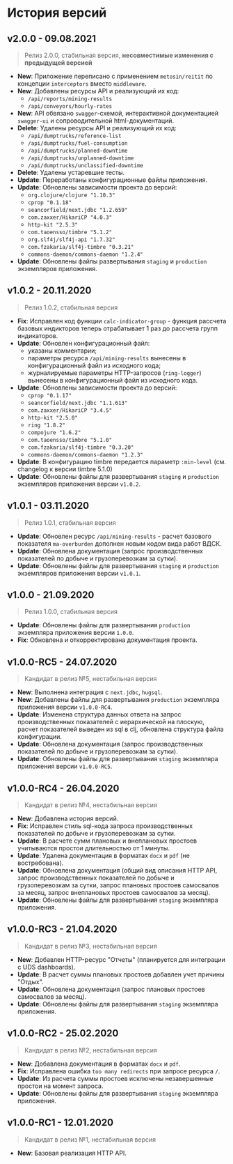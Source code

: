 # История версий

## v2.0.0 - 09.08.2021

> Релиз 2.0.0, стабильная версия, **несовместимые изменения с предыдущей версией**

- **New**: Приложение переписано с применением `metosin/reitit` по концепции 
`interceptors` вместо `middleware`.
- **New**: Добавлены ресурсы API и реализующий их код:
  - `/api/reports/mining-results`
  - `/api/conveyors/hourly-rates`
- **New**: API обвязано `swagger`-схемой, интерактивной документацией 
`swagger-ui` и сопроводительной html-документаций.
- **Delete**: Удалены ресурсы API и реализующий их код:
  - `/api/dumptrucks/reference-list`
  - `/api/dumptrucks/fuel-consumption`
  - `/api/dumptrucks/planned-downtime`
  - `/api/dumptrucks/unplanned-downtime`
  - `/api/dumptrucks/unclassified-downtime`
- **Delete**: Удалены устаревшие тесты.
- **Update**: Переработаны конфигурационные файлы приложения.
- **Update**: Обновлены зависимости проекта до версий:
  - `org.clojure/clojure "1.10.3"`
  - `cprop "0.1.18"`
  - `seancorfield/next.jdbc "1.2.659"`
  - `com.zaxxer/HikariCP "4.0.3"`
  - `http-kit "2.5.3"`
  - `com.taoensso/timbre "5.1.2"`
  - `org.slf4j/slf4j-api "1.7.32"`
  - `com.fzakaria/slf4j-timbre "0.3.21"`
  - `commons-daemon/commons-daemon "1.2.4"`
- **Update**: Обновлены файлы развертывания `staging` и `production` экземпляров 
приложения.

## v1.0.2 - 20.11.2020

> Релиз 1.0.2, стабильная версия

- **Fix**: Исправлен код функции `calc-indicator-group` - функция рассчета
базовых индикторов теперь отрабатывает 1 раз до рассчета групп индикаторов.
- **Update**: Обновлен конфигурационный файл:
  - указаны комментарии;
  - параметры ресурса `/api/mining-results` вынесены в конфигурационный файл из
  исходного кода;
  - журналируемые параметры HTTP-запросов (`ring-logger`) вынесены в 
  конфигурационный файл из исходного кода.
- **Update**: Обновлены зависимости проекта до версий:
  - `cprop "0.1.17"`
  - `seancorfield/next.jdbc "1.1.613"`
  - `com.zaxxer/HikariCP "3.4.5"`
  - `http-kit "2.5.0"`
  - `ring "1.8.2"`
  - `compojure "1.6.2"`
  - `com.taoensso/timbre "5.1.0"`
  - `com.fzakaria/slf4j-timbre "0.3.20"`
  - `commons-daemon/commons-daemon "1.2.3"`
- **Update**: В конфигурацию timbre передается параметр `:min-level` (см. 
changelog к версии timbre 5.1.0)
- **Update**: Обновлены файлы для развертывания `staging` и `production` 
экземпляров приложения версии `v1.0.2`.

## v1.0.1 - 03.11.2020

> Релиз 1.0.1, стабильная версия

- **Update**: Обновлен ресурс `/api/mining-results` - расчет базового показателя 
`ma-overburden` дополнен новым кодом вида работ ВДСК.
- **Update**: Обновлена документация (запрос производственных показателей по
добыче и грузоперевозкам за сутки).
- **Update**: Обновлены файлы для развертывания `staging` и `production` 
экземпляров приложения версии `v1.0.1`.

## v1.0.0 - 21.09.2020

> Релиз 1.0.0, стабильная версия

- **Update**: Обновлены файлы для развертывания `production` экземпляра 
приложения версии `1.0.0`.
- **Fix**: Обновлена и откорректирована документация проекта.

## v1.0.0-RC5 - 24.07.2020

> Кандидат в релиз №5, нестабильная версия

- **New**: Выполнена интеграция с `next.jdbc`, `hugsql`.
- **New**: Добавлены файлы для развертывания `production` экземпляра приложения
версии `v1.0.0-RC4`.
- **Update**: Изменена структура данных ответа на запрос производственных
показателей с иерархической на плоскую, расчет показателей выведен из sql в clj,
обновлена структура файла конфигурации.
- **Update**: Обновлена документация (запрос производственных показателей по
добыче и грузоперевозкам за сутки).
- **Update**: Обновлены файлы для развертывания `staging` экземпляра приложения
версии `v1.0.0-RC5`.

## v1.0.0-RC4 - 26.04.2020

> Кандидат в релиз №4, нестабильная версия

- **New**: Добавлена история версий.
- **Fix**: Исправлен стиль sql-кода запроса производственных показателей по
добыче и грузоперевозкам за сутки.
- **Update**: В расчете сумм плановых и внеплановых простоев учитываются простои
длительностью от 1 минуты.
- **Update**: Удалена документация в форматах `docx` и `pdf` (не востребована).
- **Update**: Обновлена документация (общий вид описания HTTP API, запрос
производственных показателей по добыче и грузоперевозкам за сутки, запрос
плановых простоев самосвалов за месяц, запрос внеплановых простоев самосвалов
за месяц).
- **Update**: Обновлены файлы для развертывания `staging` экземпляра приложения.

## v1.0.0-RC3 - 21.04.2020

> Кандидат в релиз №3, нестабильная версия

- **New**: Добавлен HTTP-ресурс "Отчеты" (планируется для интеграции с UDS
dashboards).
- **Update**: В расчет суммы плановых простоев добавлен учет причины "Отдых".
- **Update**: Обновлена документация (запрос плановых простоев самосвалов за
месяц).
- **Update**: Обновлены файлы для развертывания `staging` экземпляра приложения.

## v1.0.0-RC2 - 25.02.2020

> Кандидат в релиз №2, нестабильная версия

- **New**: Добавлена документация в форматах `docx` и `pdf`.
- **Fix**: Исправлена ошибка `too many redirects` при запросе ресурса `/`.
- **Update**: Из расчета суммы простоев исключены незавершенные простои на
момент запроса.
- **Update**: Обновлены файлы для развертывания `staging` экземпляра приложения.

## v1.0.0-RC1 - 12.01.2020

> Кандидат в релиз №1, нестабильная версия

- **New**: Базовая реализация HTTP API.
